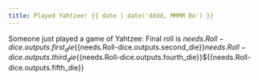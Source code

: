 ```yaml
---
title: Played Yahtzee! {{ date | date('dddd, MMMM Do') }}
---
```

Someone just played a game of Yahtzee: 
Final roll is ${{needs.Roll-dice.outputs.first_die}}${{needs.Roll-dice.outputs.second_die}}${{needs.Roll-dice.outputs.third_die}}${{needs.Roll-dice.outputs.fourth_die}}${{needs.Roll-dice.outputs.fifth_die}}
